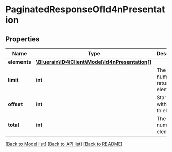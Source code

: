# PaginatedResponseOfId4nPresentation

## Properties
Name | Type | Description | Notes
------------ | ------------- | ------------- | -------------
**elements** | [**\Bluerain\ID4iClient\Model\Id4nPresentation[]**](Id4nPresentation.md) |  | 
**limit** | **int** | The number of returned elements | 
**offset** | **int** | Starting with the n-th element | 
**total** | **int** | The total number of elements | [optional] 

[[Back to Model list]](../README.md#documentation-for-models) [[Back to API list]](../README.md#documentation-for-api-endpoints) [[Back to README]](../README.md)


